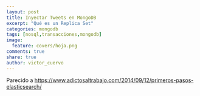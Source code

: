 ```yaml
---
layout: post
title: Inyectar Tweets en MongoDB
excerpt: "Qué es un Replica Set"
categories: mongodb
tags: [nosql,transacciones,mongodb]
image:
  feature: covers/hoja.png
comments: true
share: true
author: victor_cuervo
---
```


Parecido a https://www.adictosaltrabajo.com/2014/09/12/primeros-pasos-elasticsearch/

[NoSQL]: {{site.url}}/nosql/bd-nosql/
[MongoDB]:  {{site.url}}/mongodb/
